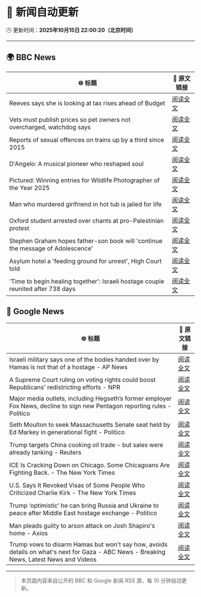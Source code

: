 # 🧠 新闻自动更新

🕒 更新时间：**2025年10月15日 22:00:20（北京时间）**

---

## 🌍 BBC News

| 🌐 标题 | 🔗 原文链接 |
|--------|-------------|
| Reeves says she is looking at tax rises ahead of Budget | [阅读全文](https://www.bbc.com/news/articles/c2drpzxpkp3o?at_medium=RSS&at_campaign=rss) |
| Vets must publish prices so pet owners not overcharged, watchdog says | [阅读全文](https://www.bbc.com/news/articles/c201r14z6r3o?at_medium=RSS&at_campaign=rss) |
| Reports of sexual offences on trains up by a third since 2015 | [阅读全文](https://www.bbc.com/news/articles/c39r2zp1dw7o?at_medium=RSS&at_campaign=rss) |
| D'Angelo: A musical pioneer who reshaped soul | [阅读全文](https://www.bbc.com/news/articles/c62e5e3j75vo?at_medium=RSS&at_campaign=rss) |
| Pictured: Winning entries for Wildlife Photographer of the Year 2025 | [阅读全文](https://www.bbc.com/news/articles/cx253vrd931o?at_medium=RSS&at_campaign=rss) |
| Man who murdered girlfriend in hot tub is jailed for life | [阅读全文](https://www.bbc.com/news/articles/cvgvx134d86o?at_medium=RSS&at_campaign=rss) |
| Oxford student arrested over chants at pro-Palestinian protest | [阅读全文](https://www.bbc.com/news/articles/ce8gdelw79po?at_medium=RSS&at_campaign=rss) |
| Stephen Graham hopes father-son book will 'continue the message of Adolescence' | [阅读全文](https://www.bbc.com/news/articles/cn40yyl8nvyo?at_medium=RSS&at_campaign=rss) |
| Asylum hotel a 'feeding ground for unrest', High Court told | [阅读全文](https://www.bbc.com/news/articles/cy8v9jzn5zgo?at_medium=RSS&at_campaign=rss) |
| 'Time to begin healing together': Israeli hostage couple reunited after 738 days | [阅读全文](https://www.bbc.com/news/articles/c5yp0j0l3glo?at_medium=RSS&at_campaign=rss) |

## 📰 Google News

| 🌐 标题 | 🔗 原文链接 |
|--------|-------------|
| Israeli military says one of the bodies handed over by Hamas is not that of a hostage - AP News | [阅读全文](https://news.google.com/rss/articles/CBMiqwFBVV95cUxOTlA3YkE1ekF6cnE4a04tMGJta0pyeFNjQkttd0FoakRwZnJYcy1QVWVpTEI3cWplRmowbWVyU0RGQk9YejhSR3cxN3pJazVqUERmMDRLdm9ZS2Fhc00zU3lQbzhGM2Q3OWc3MGNwQVpSYWxJdkJsOXdXbjY0dEU0blRDVTAtRVZHeVoyWlZ5OXMtTXpZUVM1ckhPZURvUWpZeXpPck5uSnB1OGM?oc=5) |
| A Supreme Court ruling on voting rights could boost Republicans' redistricting efforts - NPR | [阅读全文](https://news.google.com/rss/articles/CBMiogFBVV95cUxQcDllejJOdU9wNDFYcVdic21yZEgzUm94Z3FyM3ZHYlhkOU9WVXRJbF9EUnkza243c1VodVRwZmVuMnU2eGhvdkwxQTI3dkZmd0pZY2I5enQ3Z2lyYlNhSWpPZEc2VXlycUJXZVZ4WjI2VGIySVkxN2tyblMwV0FIVkJJUDg1clVpN1JPSlJkM0ZsSnJuUmFZU214SThNTkcxZVE?oc=5) |
| Major media outlets, including Hegseth’s former employer Fox News, decline to sign new Pentagon reporting rules - Politico | [阅读全文](https://news.google.com/rss/articles/CBMijwFBVV95cUxQZFg0dmRWV1dZSEVYSjBNOHhvTUt0TVNVTjFSSHY5eWN6QW1iRGd5Q1hkZjVCUHZJY1FPM3ZrdTgzMk1IUi11ZEdVZWgxYk9TNW41WEg3Rm5BLUtYb3dsbW5yMm9rbjc5RHlNazlGSzRIaW1xc080UkJQaVF3WlRNYmQyVTZmdUl1aXU4eTFaQQ?oc=5) |
| Seth Moulton to seek Massachusetts Senate seat held by Ed Markey in generational fight - Politico | [阅读全文](https://news.google.com/rss/articles/CBMihgFBVV95cUxOYXA3VFRBVzBVRm8tQ3FsZjhfNlBzUHNuU0htdVp1MW5QQS1LMUJOdmtBblVoSzF6enNNa3FVNTNFdDRIaGpxY0x1NlhXekdla2ZMNWRESlNYYUtUWHE0ZE5DdHh0WVJIS3g0M0JITExGUGhlc3BTZVZtVDdXejhQdDlPT2czZw?oc=5) |
| Trump targets China cooking oil trade - but sales were already tanking - Reuters | [阅读全文](https://news.google.com/rss/articles/CBMivgFBVV95cUxOME1ja3ozXzNsRjVhZGhyVDk4R0tJZnR5Ui1XRUoxWmFPZG1sLTBLZkxiQ1dRRm4tTG9zR1pZMWRYMmIyTUFnOElILWREUC1jUmdZZ0Zpd3JIeHBHZGRrYnlGenNfSnptV2p2VmJ3eUdhX2w0V2tEYnNKNWNjdGNZdHRGc2h4Tnp3d1BYeUV6Zjl1MnFqa2tWVkZ1a29PT1pJVzZjZjEtUUtIeFJuWmhLSVlGU1REck9GUTJGRjlB?oc=5) |
| ICE Is Cracking Down on Chicago. Some Chicagoans Are Fighting Back. - The New York Times | [阅读全文](https://news.google.com/rss/articles/CBMibEFVX3lxTE9oZWxwUENLMnEyeWJDS3c5TEl4Wml1NmxNLWJDYWJfVGtiaDN3RWlpNGgwdzFTM19MQ0IwTGVlRk55c1Q3d3ltZkhzODc1Q0g1V3NuX3RxSGNsRFNGaGFVZTRvdG9ib01sS0Jmaw?oc=5) |
| U.S. Says It Revoked Visas of Some People Who Criticized Charlie Kirk - The New York Times | [阅读全文](https://news.google.com/rss/articles/CBMikAFBVV95cUxQSXJ6QTB5ZnNfbC1SeEdzUFFkdkRJYThOR0JsRGxWb211Q2tpTFFoRzVBTmw3LTMwaWVuZHlETU40TTdTRVV4Ym5UQUplaWpqT1FYNHRwU3ROdHVmYlRXbnMzVklxNWxPRHJGTDIzazZnUnhBcF9sOExiRHdyQzQ1QTdTT3JVcFRXYUlIQ2hRUFM?oc=5) |
| Trump ‘optimistic’ he can bring Russia and Ukraine to peace after Middle East hostage exchange - Politico | [阅读全文](https://news.google.com/rss/articles/CBMiwAFBVV95cUxNZXFxLUs0UVItdWRrMDU0N3hQejA1cXQwYUZFRjBKVmdYby1IWWtsck5kaGFucUJBNlotbzRlUEZ5MkNZOENpRWNXLTJ3cy1tdi1YNkNxSkMtd180enZiSF9SQkM3Q0dVNEtJMmZjRkVxcHB4S3BXLVN4OXN2UHZQX3ZrM0puVXdlY0l3RExIRG94M1BPbGNEcnc0MkhvOUQ5QWJjSjBuZHl4OHZmX1hhUUhNYjh5WFowd1Y0TnRPMGM?oc=5) |
| Man pleads guilty to arson attack on Josh Shapiro's home - Axios | [阅读全文](https://news.google.com/rss/articles/CBMiiwFBVV95cUxQSy1SWHVndlFpZ3JXN3ZIU29rMHRyMTlUWXdrQTdkS1NBaEhza2dZOXRoUjJxb0ZlUktBNmcxSVFQQjZQSi04UFNYekVjaGY2aGxZYlZ2aUNqTGhubVROWTNYOWc3WS1SbUZydzNfX05NR3FpSXM5dkU2b1hueGprNkpsbnllUnZHZUdB?oc=5) |
| Trump vows to disarm Hamas but won't say how, avoids details on what's next for Gaza - ABC News - Breaking News, Latest News and Videos | [阅读全文](https://news.google.com/rss/articles/CBMimgFBVV95cUxQSTJZTXZVNXVIdzEtaU9hblJQaXo0QjBUbnBYS29LRGpYOW1rWkhPMEJYTmhtOTNGNGR0aXR1U1RHVlZ6S29WeWdVZi1LaURQVUpZTHN0QmFmTHE3bDAyZlh4Z25oY0dRci1ySzlkRDJ4YjlHbXhYWEJVOFJHNllHYVRFc3dRSVJ3czdKLWNfVng0aEstMWVEbEJ30gGfAUFVX3lxTE9fb3JxUkJUajE2ZkRHRlYzaXd1eFhnbGZiR2pyN01teERmb3l2U2d3LUNHVm9icncwMzg3emFXdHJBY3lFb2lEZmpLWjhfbVU3QWVzOWRiR3IwZFNGMFBnM21aSXZSZEI2ek9GRUg4SHIzTk1xVDBxVk9sUkZzQXNCSXYtOFVvY3B4WEhxU0RKYjNYRHVYUlRRYzlhNzFIMA?oc=5) |

---
> 本页面内容来自公开的 BBC 和 Google 新闻 RSS 源，每 10 分钟自动更新。